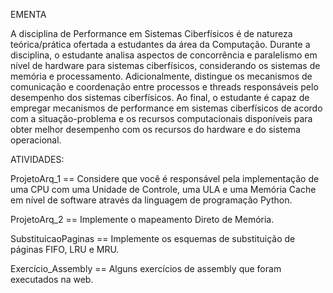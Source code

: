 EMENTA

A disciplina de Performance em Sistemas Ciberfísicos é de natureza teórica/prática ofertada a
estudantes da área da Computação. Durante a disciplina, o estudante analisa aspectos de
concorrência e paralelismo em nível de hardware para sistemas ciberfísicos, considerando os
sistemas de memória e processamento. Adicionalmente, distingue os mecanismos de
comunicação e coordenação entre processos e threads responsáveis pelo desempenho dos
sistemas ciberfísicos. Ao final, o estudante é capaz de empregar mecanismos de performance em
sistemas ciberfísicos de acordo com a situação-problema e os recursos computacionais disponíveis
para obter melhor desempenho com os recursos do hardware e do sistema operacional.

ATIVIDADES:

ProjetoArq_1 == Considere que você é responsável pela implementação de uma CPU com uma Unidade de Controle, uma
ULA e uma Memória Cache em nível de software através da linguagem de programação Python.

ProjetoArq_2 == Implemente o mapeamento Direto de Memória.

SubstituicaoPaginas == Implemente os esquemas de substituição de páginas FIFO, LRU e MRU.

Exercício_Assembly == Alguns exercícios de assembly que foram executados na web.
